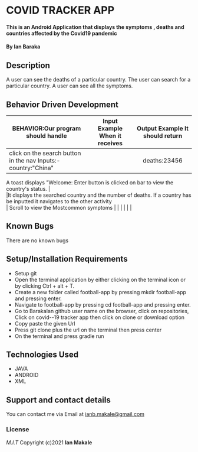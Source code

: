 # COVID TRACKER APP

#### This is an Android Application that displays the symptoms , deaths and countries affected by the Covid19 pandemic

#### By **Ian Baraka**

## Description
A user can see the deaths of a particular country.
The user can search for a particular country.
A user can see all the symptoms.

## Behavior Driven Development

| BEHAVIOR:Our program should handle |                  Input Example When it receives                   |           Output Example It should return           |
| ---------------------------------- | :---------------------------------------------------------------: | :-------------------------------------------------: |
 click on the search button in the nav             Inputs:-country:"China"                               | | deaths:23456

 A toast displays "Welcome:                          Enter button is clicked on
 bar to view the country's status.                                                  |                                                   
|It displays the searched country and the number of deaths.  If a country has be inputted it navigates to the other activity   
| Scroll to view the Mostcommon symptoms                          |                      |                           |
                  |                      |                      |

## Known Bugs

There are no known bugs

## Setup/Installation Requirements

- Setup git
- Open the terminal application by either clicking on the terminal icon or by clicking Ctrl + alt + T.
- Create a new folder called football-app by pressing mkdir football-app and pressing enter.
- Navigate to football-app by pressing cd football-app and pressing enter.
- Go to BarakaIan github user name on the browser, click on repositories, Click on covid--19 tracker app then click on clone or download option
- Copy paste the given Url
- Press git clone plus the url on the terminal then press center
- On the terminal and press gradle run


## Technologies Used

- JAVA
- ANDROID
- XML

## Support and contact details

You can contact me via Email at ianb.makale@gmail.com

### License

_M.I.T_
Copyright (c)2021 **Ian Makale**
